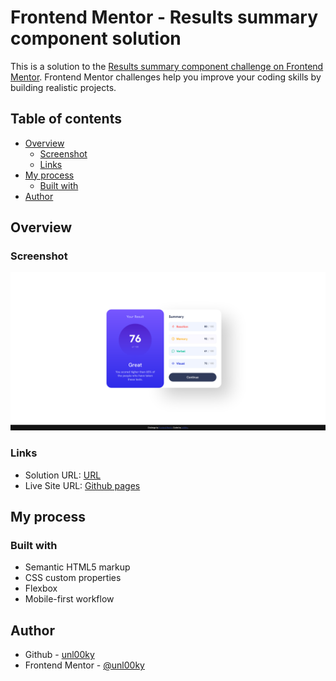 # Frontend Mentor - Results summary component solution

This is a solution to the [Results summary component challenge on Frontend Mentor](https://www.frontendmentor.io/challenges/results-summary-component-CE_K6s0maV). Frontend Mentor challenges help you improve your coding skills by building realistic projects. 

## Table of contents

- [Overview](#overview)
  - [Screenshot](#screenshot)
  - [Links](#links)
- [My process](#my-process)
  - [Built with](#built-with)
- [Author](#author)

## Overview

### Screenshot

![](./design/image.png)

### Links

- Solution URL: [URL](https://www.frontendmentor.io/solutions/first-time-using-css-variables-resultsummarycomponentmain-bp-i1oR2af)
- Live Site URL: [Github pages](https://unl00ky.github.io/summary-challenge/)

## My process

### Built with

- Semantic HTML5 markup
- CSS custom properties
- Flexbox
- Mobile-first workflow

## Author

- Github - [unl00ky](https://github.com/unl00ky)
- Frontend Mentor - [@unl00ky](https://www.frontendmentor.io/profile/unl00ky)